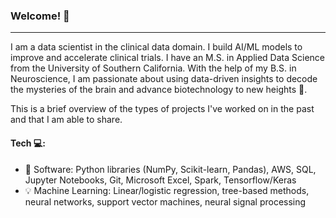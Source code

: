 
### Welcome! 👋
---
<!--
**navyada/navyada** is a ✨ _special_ ✨ repository because its `README.md` (this file) appears on your GitHub profile.

Here are some ideas to get you started:

- 🔭 I’m currently working on ...
- 🌱 I’m currently learning ...
- 👯 I’m looking to collaborate on ...
- 🤔 I’m looking for help with ...
- 💬 Ask me about ...
- 📫 How to reach me: ...
- 😄 Pronouns: ...
- ⚡ Fun fact: ...
-->

I am a data scientist in the clinical data domain. I build AI/ML models to improve and accelerate clinical trials. I have an M.S. in Applied Data Science from the University of Southern California. With the help of my B.S. in Neuroscience, I am passionate about using data-driven insights to decode the mysteries of the brain and advance biotechnology to new heights 🧠.  

This is a brief overview of the types of projects I've worked on in the past and that I am able to share.

#### Tech 💻:  

- 🔧 Software: Python libraries (NumPy, Scikit-learn, Pandas), AWS, SQL, Jupyter Notebooks, Git, Microsoft Excel, Spark, Tensorflow/Keras
- 💡 Machine Learning: Linear/logistic regression, tree-based methods, neural networks, support vector machines, neural signal processing

<!--
#### Connect with me:
![LinkedIn](https://img.shields.io/badge/linkedin-%230077B5.svg?style=for-the-badge&logo=linkedin&logoColor=white)

-->
